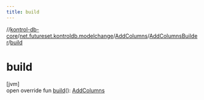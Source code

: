 ```yaml
---
title: build
---
```

//[kontrol-db-core](../../../../index.html)/[net.futureset.kontroldb.modelchange](../../index.html)/[AddColumns](../index.html)/[AddColumnsBuilder](index.html)/[build](build.html)



# build



[jvm]\
open override fun [build](build.html)(): [AddColumns](../index.html)




